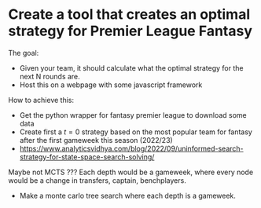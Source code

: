 
# Create a tool that creates an optimal strategy for Premier League Fantasy

The goal:
 - Given your team, it should calculate what the optimal strategy for the next N rounds are.
 - Host this on a webpage with some javascript framework


How to achieve this:
 - Get the python wrapper for fantasy premier league to download some data
 - Create first a $t=0$ strategy based on the most popular team for fantasy after the first gameweek this season (2022/23)
 - https://www.analyticsvidhya.com/blog/2022/09/uninformed-search-strategy-for-state-space-search-solving/ 


Maybe not MCTS ??? 
Each depth would be a gameweek, where every node would be a change in 
transfers, captain, benchplayers.

 - Make a monte carlo tree search where each depth is a gameweek.





